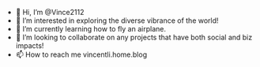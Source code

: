- 👋 Hi, I’m @Vince2112
- 👀 I’m interested in exploring the diverse vibrance of the world!
- 🌱 I’m currently learning how to fly an airplane.
- 💞️ I’m looking to collaborate on any projects that have both social and biz impacts!
- 📫 How to reach me vincentli.home.blog

<!---
Vince2112/Vince2112 is a ✨ special ✨ repository because its `README.md` (this file) appears on your GitHub profile.
You can click the Preview link to take a look at your changes.
--->
